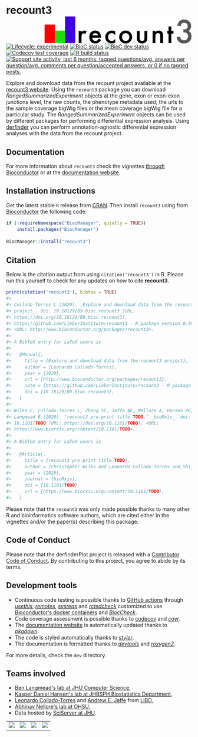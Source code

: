 
<!-- README.md is generated from README.Rmd. Please edit that file -->
recount3 <img src="man/figures/logo.png" align="right" width="400px" />
=======================================================================

<!-- badges: start -->
[![Lifecycle: experimental](https://img.shields.io/badge/lifecycle-experimental-orange.svg)](https://www.tidyverse.org/lifecycle/#experimental) [![BioC status](http://www.bioconductor.org/shields/build/release/bioc/recount3.svg)](https://bioconductor.org/checkResults/release/bioc-LATEST/recount3) [![BioC dev status](http://www.bioconductor.org/shields/build/devel/bioc/recount3.svg)](https://bioconductor.org/checkResults/devel/bioc-LATEST/recount3) [![Codecov test coverage](https://codecov.io/gh/LieberInstitute/recount3/branch/master/graph/badge.svg)](https://codecov.io/gh/LieberInstitute/recount3?branch=master) [![R build status](https://github.com/LieberInstitute/recount3/workflows/R-CMD-check-bioc/badge.svg)](https://github.com/LieberInstitute/recount3/actions) [![Support site activity, last 6 months: tagged questions/avg. answers per question/avg. comments per question/accepted answers, or 0 if no tagged posts.](http://www.bioconductor.org/shields/posts/recount.svg)](https://support.bioconductor.org/t/recount/) <!-- badges: end -->

Explore and download data from the recount project available at the [recount3 website](https://jhubiostatistics.shinyapps.io/recount3/). Using the `recount3` package you can download *RangedSummarizedExperiment* objects at the gene, exon or exon-exon junctions level, the raw counts, the phenotype metadata used, the urls to the sample coverage bigWig files or the mean coverage bigWig file for a particular study. The *RangedSummarizedExperiment* objects can be used by different packages for performing differential expression analysis. Using [derfinder](http://bioconductor.org/packages/derfinder) you can perform annotation-agnostic differential expression analyses with the data from the recount project.

Documentation
-------------

For more information about `recount3` check the vignettes [through Bioconductor](http://bioconductor.org/packages/recount3) or at the [documentation website](http://lieberinstitute.github.io/recount3).

Installation instructions
-------------------------

Get the latest stable `R` release from [CRAN](http://cran.r-project.org/). Then install `recount3` using from [Bioconductor](http://bioconductor.org/) the following code:

``` r
if (!requireNamespace("BiocManager", quietly = TRUE))
    install.packages("BiocManager")

BiocManager::install("recount3")
```

Citation
--------

Below is the citation output from using `citation('recount3')` in R. Please run this yourself to check for any updates on how to cite **recount3**.

``` r
print(citation('recount3'), bibtex = TRUE)
#> 
#> Collado-Torres L (2020). _Explore and download data from the recount3
#> project_. doi: 10.18129/B9.bioc.recount3 (URL:
#> https://doi.org/10.18129/B9.bioc.recount3),
#> https://github.com/LieberInstitute/recount3 - R package version 0.99.0,
#> <URL: http://www.bioconductor.org/packages/recount3>.
#> 
#> A BibTeX entry for LaTeX users is
#> 
#>   @Manual{,
#>     title = {Explore and download data from the recount3 project},
#>     author = {Leonardo Collado-Torres},
#>     year = {2020},
#>     url = {http://www.bioconductor.org/packages/recount3},
#>     note = {https://github.com/LieberInstitute/recount3 - R package version 0.99.0},
#>     doi = {10.18129/B9.bioc.recount3},
#>   }
#> 
#> Wilks C, Collado-Torres L, Zheng SC, Jaffe AE, Nellore A, Hansen KD,
#> Langmead B (2020). "recount3 pre-print title TODO." _bioRxiv_. doi:
#> 10.1101/TODO (URL: https://doi.org/10.1101/TODO), <URL:
#> https://www.biorxiv.org/content/10.1101/TODO>.
#> 
#> A BibTeX entry for LaTeX users is
#> 
#>   @Article{,
#>     title = {recount3 pre-print title TODO},
#>     author = {Christopher Wilks and Leonardo Collado-Torres and Shijie C. Zheng and Andrew E. Jaffe and Abhinav Nellore and Kasper D. Hansen and Ben Langmead},
#>     year = {2020},
#>     journal = {bioRxiv},
#>     doi = {10.1101/TODO},
#>     url = {https://www.biorxiv.org/content/10.1101/TODO},
#>   }
```

Please note that the `recount3` was only made possible thanks to many other R and bioinformatics software authors, which are cited either in the vignettes and/or the paper(s) describing this package.

Code of Conduct
---------------

Please note that the derfinderPlot project is released with a [Contributor Code of Conduct](https://contributor-covenant.org/version/2/0/CODE_OF_CONDUCT.html). By contributing to this project, you agree to abide by its terms.

Development tools
-----------------

-   Continuous code testing is possible thanks to [GitHub actions](https://www.tidyverse.org/blog/2020/04/usethis-1-6-0/) through *[usethis](https://CRAN.R-project.org/package=usethis)*, *[remotes](https://CRAN.R-project.org/package=remotes)*, *[sysreqs](https://github.com/r-hub/sysreqs)* and *[rcmdcheck](https://CRAN.R-project.org/package=rcmdcheck)* customized to use [Bioconductor's docker containers](https://www.bioconductor.org/help/docker/) and *[BiocCheck](https://bioconductor.org/packages/3.11/BiocCheck)*.
-   Code coverage assessment is possible thanks to [codecov](https://codecov.io/gh) and *[covr](https://CRAN.R-project.org/package=covr)*.
-   The [documentation website](http://lieberinstitute.github.io/recount3) is automatically updated thanks to *[pkgdown](https://CRAN.R-project.org/package=pkgdown)*.
-   The code is styled automatically thanks to *[styler](https://CRAN.R-project.org/package=styler)*.
-   The documentation is formatted thanks to *[devtools](https://CRAN.R-project.org/package=devtools)* and *[roxygen2](https://CRAN.R-project.org/package=roxygen2)*.

For more details, check the `dev` directory.

Teams involved
--------------

-   [Ben Langmead's lab at JHU Computer Science](http://www.langmead-lab.org/),
-   [Kasper Daniel Hansen's lab at JHBSPH Biostatistics Department](https://www.hansenlab.org/),
-   [Leonardo Collado-Torres](http://lcolladotor.github.io/) and [Andrew E. Jaffe](http://aejaffe.com/) from [LIBD](https://www.libd.org/),
-   [Abhinav Nellore's lab at OHSU](http://nellore.bio/),
-   Data hosted by [SciServer at JHU](https://www.sciserver.org/).

|                                                                                                                                                                               |                                                                                                      |                                                                                                                                                                         |                                                                                                                                                   |
|-------------------------------------------------------------------------------------------------------------------------------------------------------------------------------|------------------------------------------------------------------------------------------------------|-------------------------------------------------------------------------------------------------------------------------------------------------------------------------|---------------------------------------------------------------------------------------------------------------------------------------------------|
| <a href="http://www.langmead-lab.org/"><img src="http://www.langmead-lab.org/wp-content/uploads/2014/01/Screen-Shot-2014-02-02-at-5.20.13-PM-1024x199.png" width="250px"></a> | <a href="https://www.libd.org/"><img src="http://lcolladotor.github.io/img/LIBD_logo.jpg" width="250px"></a> | <a href="http://nellore.bio/"><img src="https://seekvectorlogo.net/wp-content/uploads/2018/08/oregon-health-science-university-ohsu-vector-logo.png" width="250px"></a> | <a href="https://www.sciserver.org/"><img src="https://skyserver.sdss.org/dr14/en/images/sciserver_logo_inverted_vertical.png" width="250px"></a> |

<script type='text/javascript' id='clustrmaps' src='//cdn.clustrmaps.com/map_v2.js?cl=ffffff&w=300&t=n&d=4xd7F6p1BfdRypx-yEodrXiKhC0xvF0bJJywqR8rMKQ'></script>
<!-- Global site tag (gtag.js) - Google Analytics -->
<script async src="https://www.googletagmanager.com/gtag/js?id=UA-163623894-1"></script>
<script>
  window.dataLayer = window.dataLayer || [];
  function gtag(){dataLayer.push(arguments);}
  gtag('js', new Date());

  gtag('config', 'UA-163623894-1');
</script>
